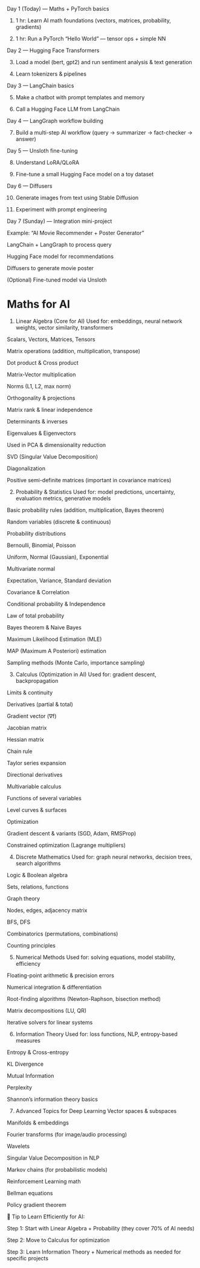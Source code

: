 Day 1 (Today) — Maths + PyTorch basics

1. 1 hr: Learn AI math foundations (vectors, matrices, probability, gradients)

2. 1 hr: Run a PyTorch “Hello World” — tensor ops + simple NN

Day 2 — Hugging Face Transformers

3. Load a model (bert, gpt2) and run sentiment analysis & text generation

4. Learn tokenizers & pipelines

Day 3 — LangChain basics

5. Make a chatbot with prompt templates and memory

6. Call a Hugging Face LLM from LangChain

Day 4 — LangGraph workflow building

7. Build a multi-step AI workflow (query → summarizer → fact-checker → answer)

Day 5 — Unsloth fine-tuning

8. Understand LoRA/QLoRA

9. Fine-tune a small Hugging Face model on a toy dataset

Day 6 — Diffusers

10. Generate images from text using Stable Diffusion

11. Experiment with prompt engineering

Day 7 (Sunday) — Integration mini-project

Example: “AI Movie Recommender + Poster Generator”

LangChain + LangGraph to process query

Hugging Face model for recommendations

Diffusers to generate movie poster

(Optional) Fine-tuned model via Unsloth




# Maths for AI

1. Linear Algebra (Core for AI)
Used for: embeddings, neural network weights, vector similarity, transformers

Scalars, Vectors, Matrices, Tensors

Matrix operations (addition, multiplication, transpose)

Dot product & Cross product

Matrix-Vector multiplication

Norms (L1, L2, max norm)

Orthogonality & projections

Matrix rank & linear independence

Determinants & inverses

Eigenvalues & Eigenvectors

Used in PCA & dimensionality reduction

SVD (Singular Value Decomposition)

Diagonalization

Positive semi-definite matrices (important in covariance matrices)

2. Probability & Statistics
Used for: model predictions, uncertainty, evaluation metrics, generative models

Basic probability rules (addition, multiplication, Bayes theorem)

Random variables (discrete & continuous)

Probability distributions

Bernoulli, Binomial, Poisson

Uniform, Normal (Gaussian), Exponential

Multivariate normal

Expectation, Variance, Standard deviation

Covariance & Correlation

Conditional probability & Independence

Law of total probability

Bayes theorem & Naive Bayes

Maximum Likelihood Estimation (MLE)

MAP (Maximum A Posteriori) estimation

Sampling methods (Monte Carlo, importance sampling)

3. Calculus (Optimization in AI)
Used for: gradient descent, backpropagation

Limits & continuity

Derivatives (partial & total)

Gradient vector (∇f)

Jacobian matrix

Hessian matrix

Chain rule

Taylor series expansion

Directional derivatives

Multivariable calculus

Functions of several variables

Level curves & surfaces

Optimization

Gradient descent & variants (SGD, Adam, RMSProp)

Constrained optimization (Lagrange multipliers)

4. Discrete Mathematics
Used for: graph neural networks, decision trees, search algorithms

Logic & Boolean algebra

Sets, relations, functions

Graph theory

Nodes, edges, adjacency matrix

BFS, DFS

Combinatorics (permutations, combinations)

Counting principles

5. Numerical Methods
Used for: solving equations, model stability, efficiency

Floating-point arithmetic & precision errors

Numerical integration & differentiation

Root-finding algorithms (Newton-Raphson, bisection method)

Matrix decompositions (LU, QR)

Iterative solvers for linear systems

6. Information Theory
Used for: loss functions, NLP, entropy-based measures

Entropy & Cross-entropy

KL Divergence

Mutual Information

Perplexity

Shannon’s information theory basics

7. Advanced Topics for Deep Learning
Vector spaces & subspaces

Manifolds & embeddings

Fourier transforms (for image/audio processing)

Wavelets

Singular Value Decomposition in NLP

Markov chains (for probabilistic models)

Reinforcement Learning math

Bellman equations

Policy gradient theorem

📌 Tip to Learn Efficiently for AI:

Step 1: Start with Linear Algebra + Probability (they cover 70% of AI needs)

Step 2: Move to Calculus for optimization

Step 3: Learn Information Theory + Numerical methods as needed for specific projects